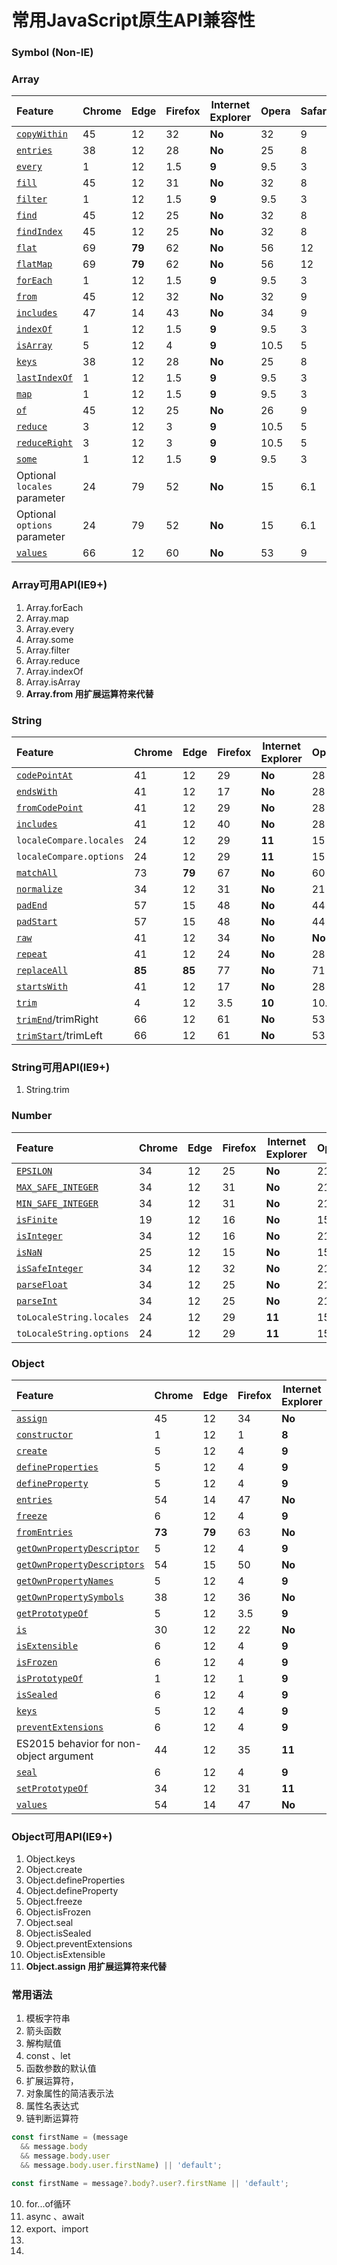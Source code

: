 # 常用JavaScript原生API兼容性



### Symbol (Non-IE)



### Array

| **Feature**                                                  | Chrome | Edge   | Firefox | Internet Explorer | Opera | Safari | WebView Android | Chrome Android | Firefox Android | Opera Android | iOS Safari | Samsung Internet |
| :----------------------------------------------------------- | ------ | ------ | ------- | ----------------- | ----- | ------ | --------------- | -------------- | --------------- | ------------- | ---------- | ---------------- |
| [`copyWithin`](https://developer.mozilla.org/en-US/docs/Web/JavaScript/Reference/Global_Objects/Array/copyWithin) | 45     | 12     | 32      | **No**            | 32    | 9      | 45              | 45             | 32              | 32            | 9          | 5.0              |
| [`entries`](https://developer.mozilla.org/en-US/docs/Web/JavaScript/Reference/Global_Objects/Array/entries) | 38     | 12     | 28      | **No**            | 25    | 8      | 38              | 38             | 28              | 25            | 8          | 3.0              |
| [`every`](https://developer.mozilla.org/en-US/docs/Web/JavaScript/Reference/Global_Objects/Array/every) | 1      | 12     | 1.5     | **9**             | 9.5   | 3      | ≤37             | 18             | 4               | 10.1          | 1          | 1.0              |
| [`fill`](https://developer.mozilla.org/en-US/docs/Web/JavaScript/Reference/Global_Objects/Array/fill) | 45     | 12     | 31      | **No**            | 32    | 8      | 45              | 45             | 31              | 32            | 8          | 5.0              |
| [`filter`](https://developer.mozilla.org/en-US/docs/Web/JavaScript/Reference/Global_Objects/Array/filter) | 1      | 12     | 1.5     | **9**             | 9.5   | 3      | ≤37             | 18             | 4               | 10.1          | 1          | 1.0              |
| [`find`](https://developer.mozilla.org/en-US/docs/Web/JavaScript/Reference/Global_Objects/Array/find) | 45     | 12     | 25      | **No**            | 32    | 8      | 45              | 45             | 4               | 32            | 8          | 5.0              |
| [`findIndex`](https://developer.mozilla.org/en-US/docs/Web/JavaScript/Reference/Global_Objects/Array/findIndex) | 45     | 12     | 25      | **No**            | 32    | 8      | 45              | 45             | 4               | 32            | 8          | 5.0              |
| [`flat`](https://developer.mozilla.org/en-US/docs/Web/JavaScript/Reference/Global_Objects/Array/flat) | 69     | **79** | 62      | **No**            | 56    | 12     | 69              | 69             | 62              | 48            | 12         | 10.0             |
| [`flatMap`](https://developer.mozilla.org/en-US/docs/Web/JavaScript/Reference/Global_Objects/Array/flatMap) | 69     | **79** | 62      | **No**            | 56    | 12     | 69              | 69             | 62              | 48            | 12         | 10.0             |
| [`forEach`](https://developer.mozilla.org/en-US/docs/Web/JavaScript/Reference/Global_Objects/Array/forEach) | 1      | 12     | 1.5     | **9**             | 9.5   | 3      | ≤37             | 18             | 4               | 10.1          | 1          | 1.0              |
| [`from`](https://developer.mozilla.org/en-US/docs/Web/JavaScript/Reference/Global_Objects/Array/from) | 45     | 12     | 32      | **No**            | 32    | 9      | 45              | 45             | 32              | 32            | 9          | 5.0              |
| [`includes`](https://developer.mozilla.org/en-US/docs/Web/JavaScript/Reference/Global_Objects/Array/includes) | 47     | 14     | 43      | **No**            | 34    | 9      | 47              | 47             | 43              | 34            | 9          | 5.0              |
| [`indexOf`](https://developer.mozilla.org/en-US/docs/Web/JavaScript/Reference/Global_Objects/Array/indexOf) | 1      | 12     | 1.5     | **9**             | 9.5   | 3      | ≤37             | 18             | 4               | 10.1          | 1          | 1.0              |
| [`isArray`](https://developer.mozilla.org/en-US/docs/Web/JavaScript/Reference/Global_Objects/Array/isArray) | 5      | 12     | 4       | **9**             | 10.5  | 5      | 1               | 18             | 4               | 14            | 5          | 1.0              |
| [`keys`](https://developer.mozilla.org/en-US/docs/Web/JavaScript/Reference/Global_Objects/Array/keys) | 38     | 12     | 28      | **No**            | 25    | 8      | 38              | 38             | 28              | 25            | 8          | 3.0              |
| [`lastIndexOf`](https://developer.mozilla.org/en-US/docs/Web/JavaScript/Reference/Global_Objects/Array/lastIndexOf) | 1      | 12     | 1.5     | **9**             | 9.5   | 3      | ≤37             | 18             | 4               | 10.1          | 1          | 1.0              |
| [`map`](https://developer.mozilla.org/en-US/docs/Web/JavaScript/Reference/Global_Objects/Array/map) | 1      | 12     | 1.5     | **9**             | 9.5   | 3      | ≤37             | 18             | 4               | 10.1          | 1          | 1.0              |
| [`of`](https://developer.mozilla.org/en-US/docs/Web/JavaScript/Reference/Global_Objects/Array/of) | 45     | 12     | 25      | **No**            | 26    | 9      | 39              | 39             | 25              | 26            | 9          | 4.0              |
| [`reduce`](https://developer.mozilla.org/en-US/docs/Web/JavaScript/Reference/Global_Objects/Array/reduce) | 3      | 12     | 3       | **9**             | 10.5  | 5      | ≤37             | 18             | 4               | 14            | 4          | 1.0              |
| [`reduceRight`](https://developer.mozilla.org/en-US/docs/Web/JavaScript/Reference/Global_Objects/Array/reduceRight) | 3      | 12     | 3       | **9**             | 10.5  | 5      | ≤37             | 18             | 4               | 14            | 4          | 1.0              |
| [`some`](https://developer.mozilla.org/en-US/docs/Web/JavaScript/Reference/Global_Objects/Array/some) | 1      | 12     | 1.5     | **9**             | 9.5   | 3      | ≤37             | 18             | 4               | 10.1          | 1          | 1.0              |
| Optional `locales` parameter                                 | 24     | 79     | 52      | **No**            | 15    | 6.1    | ≤37             | 25             | 56              | 14            | 6.1        | 2.0              |
| Optional `options` parameter                                 | 24     | 79     | 52      | **No**            | 15    | 6.1    | ≤37             | 25             | 56              | 14            | 6.1        | 2.0              |
| [`values`](https://developer.mozilla.org/en-US/docs/Web/JavaScript/Reference/Global_Objects/Array/values) | 66     | 12     | 60      | **No**            | 53    | 9      | 66              | 66             | 60              | 47            | 9          | 9.0              |

### Array可用API(IE9+)

1. Array.forEach 
2. Array.map
3. Array.every
4. Array.some
5. Array.filter
6. Array.reduce
7. Array.indexOf
8. Array.isArray
9. **Array.from 用扩展运算符来代替**



### String

| **Feature**                                                  | Chrome | Edge   | Firefox | Internet Explorer | Opera  | Safari | WebView Android | Chrome Android | Firefox Android | Opera Android | iOS Safari | Samsung Internet |
| :----------------------------------------------------------- | ------ | ------ | ------- | ----------------- | ------ | ------ | --------------- | -------------- | --------------- | ------------- | ---------- | ---------------- |
| [`codePointAt`](https://developer.mozilla.org/en-US/docs/Web/JavaScript/Reference/Global_Objects/String/codePointAt) | 41     | 12     | 29      | **No**            | 28     | 10     | 41              | 41             | 29              | 28            | 10         | 4.0              |
| [`endsWith`](https://developer.mozilla.org/en-US/docs/Web/JavaScript/Reference/Global_Objects/String/endsWith) | 41     | 12     | 17      | **No**            | 28     | 9      | ≤37             | 36             | 17              | 24            | 9          | 3.0              |
| [`fromCodePoint`](https://developer.mozilla.org/en-US/docs/Web/JavaScript/Reference/Global_Objects/String/fromCodePoint) | 41     | 12     | 29      | **No**            | 28     | 10     | 41              | 41             | 29              | 28            | 10         | 4.0              |
| [`includes`](https://developer.mozilla.org/en-US/docs/Web/JavaScript/Reference/Global_Objects/String/includes) | 41     | 12     | 40      | **No**            | 28     | 9      | 41              | 41             | 40              | 28            | 9          | 4.0              |
| `localeCompare.locales`                                      | 24     | 12     | 29      | **11**            | 15     | 10     | **No**          | 26             | 56              | **No**        | 10         | 1.5              |
| `localeCompare.options`                                      | 24     | 12     | 29      | **11**            | 15     | 10     | **No**          | 26             | 56              | **No**        | 10         | 1.5              |
| [`matchAll`](https://developer.mozilla.org/en-US/docs/Web/JavaScript/Reference/Global_Objects/String/matchAll) | 73     | **79** | 67      | **No**            | 60     | 13     | 73              | 73             | 67              | 52            | 13         | **No**           |
| [`normalize`](https://developer.mozilla.org/en-US/docs/Web/JavaScript/Reference/Global_Objects/String/normalize) | 34     | 12     | 31      | **No**            | 21     | 10     | **No**          | 34             | 31              | 21            | 10         | 2.0              |
| [`padEnd`](https://developer.mozilla.org/en-US/docs/Web/JavaScript/Reference/Global_Objects/String/padEnd) | 57     | 15     | 48      | **No**            | 44     | 10     | 57              | 57             | 48              | 43            | 10         | 7.0              |
| [`padStart`](https://developer.mozilla.org/en-US/docs/Web/JavaScript/Reference/Global_Objects/String/padStart) | 57     | 15     | 48      | **No**            | 44     | 10     | 57              | 57             | 48              | 43            | 10         | 7.0              |
| [`raw`](https://developer.mozilla.org/en-US/docs/Web/JavaScript/Reference/Global_Objects/String/raw) | 41     | 12     | 34      | **No**            | **No** | 10     | **No**          | 41             | 34              | No            | 10         | 4.0              |
| [`repeat`](https://developer.mozilla.org/en-US/docs/Web/JavaScript/Reference/Global_Objects/String/repeat) | 41     | 12     | 24      | **No**            | 28     | 9      | 41              | 36             | 24              | 28            | 9          | 3.0              |
| [`replaceAll`](https://developer.mozilla.org/en-US/docs/Web/JavaScript/Reference/Global_Objects/String/replaceAll) | **85** | **85** | 77      | **No**            | 71     | 13.1   | 85              | 85             | 79              | 60            | 13.4       | **No**           |
| [`startsWith`](https://developer.mozilla.org/en-US/docs/Web/JavaScript/Reference/Global_Objects/String/startsWith) | 41     | 12     | 17      | **No**            | 28     | 9      | ≤37             | 36             | 17              | 24            | 9          | 3.0              |
| [`trim`](https://developer.mozilla.org/en-US/docs/Web/JavaScript/Reference/Global_Objects/String/trim) | 4      | 12     | 3.5     | **10**            | 10.5   | 5      | ≤37             | 18             | 4               | 11            | 5          | 1.0              |
| [`trimEnd`](https://developer.mozilla.org/en-US/docs/Web/JavaScript/Reference/Global_Objects/String/trimEnd)/trimRight | 66     | 12     | 61      | **No**            | 53     | 12     | 66              | 66             | 61              | 47            | 12         | 9.0              |
| [`trimStart`](https://developer.mozilla.org/en-US/docs/Web/JavaScript/Reference/Global_Objects/String/trimStart)/trimLeft | 66     | 12     | 61      | **No**            | 53     | 12     | 66              | 66             | 61              | 47            | 12         | 9.0              |

### String可用API(IE9+)

1. String.trim



### Number

| **Feature**                                                  | Chrome | Edge | Firefox | Internet Explorer | Opera | Safari | WebView Android | Chrome Android | Firefox Android | Opera Android | iOS Safari | Samsung Internet |
| :----------------------------------------------------------- | ------ | ---- | ------- | ----------------- | ----- | ------ | --------------- | -------------- | --------------- | ------------- | ---------- | ---------------- |
| [`EPSILON`](https://developer.mozilla.org/en-US/docs/Web/JavaScript/Reference/Global_Objects/Number/EPSILON) | 34     | 12   | 25      | **No**            | 21    | 9      | ≤37             | 34             | 25              | 21            | 9          | 2.0              |
| [`MAX_SAFE_INTEGER`](https://developer.mozilla.org/en-US/docs/Web/JavaScript/Reference/Global_Objects/Number/MAX_SAFE_INTEGER) | 34     | 12   | 31      | **No**            | 21    | 9      | ≤37             | 34             | 31              | 21            | 9          | 2.0              |
| [`MIN_SAFE_INTEGER`](https://developer.mozilla.org/en-US/docs/Web/JavaScript/Reference/Global_Objects/Number/MIN_SAFE_INTEGER) | 34     | 12   | 31      | **No**            | 21    | 9      | ≤37             | 34             | 31              | 21            | 9          | 2.0              |
| [`isFinite`](https://developer.mozilla.org/en-US/docs/Web/JavaScript/Reference/Global_Objects/Number/isFinite) | 19     | 12   | 16      | **No**            | 15    | 9      | ≤37             | 25             | 16              | 14            | 9          | 1.5              |
| [`isInteger`](https://developer.mozilla.org/en-US/docs/Web/JavaScript/Reference/Global_Objects/Number/isInteger) | 34     | 12   | 16      | **No**            | 21    | 9      | ≤37             | 34             | 16              | 21            | 9          | 2.0              |
| [`isNaN`](https://developer.mozilla.org/en-US/docs/Web/JavaScript/Reference/Global_Objects/Number/isNaN) | 25     | 12   | 15      | **No**            | 15    | 9      | ≤37             | 25             | 15              | 14            | 9          | 1.5              |
| [`isSafeInteger`](https://developer.mozilla.org/en-US/docs/Web/JavaScript/Reference/Global_Objects/Number/isSafeInteger) | 34     | 12   | 32      | **No**            | 21    | 10     | ≤37             | 34             | 32              | 21            | 10         | 2.0              |
| [`parseFloat`](https://developer.mozilla.org/en-US/docs/Web/JavaScript/Reference/Global_Objects/Number/parseFloat) | 34     | 12   | 25      | **No**            | 21    | 9      | ≤37             | 34             | 25              | 21            | 9          | 2.0              |
| [`parseInt`](https://developer.mozilla.org/en-US/docs/Web/JavaScript/Reference/Global_Objects/Number/parseInt) | 34     | 12   | 25      | **No**            | 21    | 9      | ≤37             | 34             | 25              | 21            | 9          | 2.0              |
| `toLocaleString.locales`                                     | 24     | 12   | 29      | **11**            | 15    | 10     | 4.4             | 26             | 56              | 14            | 10         | 1.5              |
| `toLocaleString.options`                                     | 24     | 12   | 29      | **11**            | 15    | 10     | 4.4             | 26             | 56              | 14            | 10         | 1.5              |



### Object

| **Feature**                                                  | Chrome | Edge   | Firefox | Internet Explorer | Opera | Safari | WebView Android | Chrome Android | Firefox Android | Opera Android | iOS Safari | Samsung Internet |
| :----------------------------------------------------------- | ------ | ------ | ------- | ----------------- | ----- | ------ | --------------- | -------------- | --------------- | ------------- | ---------- | ---------------- |
| [`assign`](https://developer.mozilla.org/en-US/docs/Web/JavaScript/Reference/Global_Objects/Object/assign) | 45     | 12     | 34      | **No**            | 32    | 9      | 45              | 45             | 34              | 32            | 9          | 5.0              |
| [`constructor`](https://developer.mozilla.org/en-US/docs/Web/JavaScript/Reference/Global_Objects/Object/constructor) | 1      | 12     | 1       | **8**             | 4     | 1      | 1               | 18             | 4               | 10.1          | 1          | 1.0              |
| [`create`](https://developer.mozilla.org/en-US/docs/Web/JavaScript/Reference/Global_Objects/Object/create) | 5      | 12     | 4       | **9**             | 11.6  | 5      | 1               | 18             | 4               | 12            | 5          | 1.0              |
| [`defineProperties`](https://developer.mozilla.org/en-US/docs/Web/JavaScript/Reference/Global_Objects/Object/defineProperties) | 5      | 12     | 4       | **9**             | 11.6  | 5      | 1               | 18             | 4               | 12            | 5          | 1.0              |
| [`defineProperty`](https://developer.mozilla.org/en-US/docs/Web/JavaScript/Reference/Global_Objects/Object/defineProperty) | 5      | 12     | 4       | **9**             | 11.6  | 5.1    | 1               | 18             | 4               | 12            | 6          | 1.0              |
| [`entries`](https://developer.mozilla.org/en-US/docs/Web/JavaScript/Reference/Global_Objects/Object/entries) | 54     | 14     | 47      | **No**            | 41    | 10.1   | 54              | 54             | 47              | 41            | 10.3       | 6.0              |
| [`freeze`](https://developer.mozilla.org/en-US/docs/Web/JavaScript/Reference/Global_Objects/Object/freeze) | 6      | 12     | 4       | **9**             | 12    | 5.1    | 1               | 18             | 4               | 12            | 6          | 1.0              |
| [`fromEntries`](https://developer.mozilla.org/en-US/docs/Web/JavaScript/Reference/Global_Objects/Object/fromEntries) | **73** | **79** | 63      | **No**            | 60    | 12.1   | 73              | 73             | 63              | **No**        | 12.2       | **No**           |
| [`getOwnPropertyDescriptor`](https://developer.mozilla.org/en-US/docs/Web/JavaScript/Reference/Global_Objects/Object/getOwnPropertyDescriptor) | 5      | 12     | 4       | **9**             | 12    | 5      | 1               | 18             | 4               | 12            | 5          | 1.0              |
| [`getOwnPropertyDescriptors`](https://developer.mozilla.org/en-US/docs/Web/JavaScript/Reference/Global_Objects/Object/getOwnPropertyDescriptors) | 54     | 15     | 50      | **No**            | 41    | 10     | 54              | 54             | 50              | 41            | 10         | 6.0              |
| [`getOwnPropertyNames`](https://developer.mozilla.org/en-US/docs/Web/JavaScript/Reference/Global_Objects/Object/getOwnPropertyNames) | 5      | 12     | 4       | **9**             | 12    | 5      | 1               | 18             | 4               | 12            | 5          | 1.0              |
| [`getOwnPropertySymbols`](https://developer.mozilla.org/en-US/docs/Web/JavaScript/Reference/Global_Objects/Object/getOwnPropertySymbols) | 38     | 12     | 36      | **No**            | 25    | 9      | 38              | 38             | 36              | 25            | 9          | 3.0              |
| [`getPrototypeOf`](https://developer.mozilla.org/en-US/docs/Web/JavaScript/Reference/Global_Objects/Object/getPrototypeOf) | 5      | 12     | 3.5     | **9**             | 12.1  | 5      | 1               | 18             | 4               | 12.1          | 5          | 1.0              |
| [`is`](https://developer.mozilla.org/en-US/docs/Web/JavaScript/Reference/Global_Objects/Object/is) | 30     | 12     | 22      | **No**            | 17    | 9      | ≤37             | 30             | 22              | 18            | 9          | 2.0              |
| [`isExtensible`](https://developer.mozilla.org/en-US/docs/Web/JavaScript/Reference/Global_Objects/Object/isExtensible) | 6      | 12     | 4       | **9**             | 12    | 5.1    | 1               | 18             | 4               | 12            | 6          | 1.0              |
| [`isFrozen`](https://developer.mozilla.org/en-US/docs/Web/JavaScript/Reference/Global_Objects/Object/isFrozen) | 6      | 12     | 4       | **9**             | 12    | 5.1    | 1               | 18             | 4               | 12            | 6          | 1.0              |
| [`isPrototypeOf`](https://developer.mozilla.org/en-US/docs/Web/JavaScript/Reference/Global_Objects/Object/isPrototypeOf) | 1      | 12     | 1       | **9**             | 4     | 3      | 1               | 18             | 4               | 10.1          | 1          | 1.0              |
| [`isSealed`](https://developer.mozilla.org/en-US/docs/Web/JavaScript/Reference/Global_Objects/Object/isSealed) | 6      | 12     | 4       | **9**             | 12    | 5.1    | 1               | 18             | 4               | 12            | 6          | 1.0              |
| [`keys`](https://developer.mozilla.org/en-US/docs/Web/JavaScript/Reference/Global_Objects/Object/keys) | 5      | 12     | 4       | **9**             | 12    | 5      | 1               | 18             | 4               | 12            | 5          | 1.0              |
| [`preventExtensions`](https://developer.mozilla.org/en-US/docs/Web/JavaScript/Reference/Global_Objects/Object/preventExtensions) | 6      | 12     | 4       | **9**             | 12    | 5.1    | 1               | 18             | 4               | 12            | 6          | 1.0              |
| ES2015 behavior for non-object argument                      | 44     | 12     | 35      | **11**            | 31    | 9      | 44              | 44             | 35              | 32            | 9          | 4.0              |
| [`seal`](https://developer.mozilla.org/en-US/docs/Web/JavaScript/Reference/Global_Objects/Object/seal) | 6      | 12     | 4       | **9**             | 12    | 5.1    | 1               | 18             | 4               | 12            | 6          | 1.0              |
| [`setPrototypeOf`](https://developer.mozilla.org/en-US/docs/Web/JavaScript/Reference/Global_Objects/Object/setPrototypeOf) | 34     | 12     | 31      | **11**            | 21    | 9      | 37              | 34             | 31              | 21            | 9          | 2.0              |
| [`values`](https://developer.mozilla.org/en-US/docs/Web/JavaScript/Reference/Global_Objects/Object/values) | 54     | 14     | 47      | **No**            | 41    | 10.1   | 54              | 54             | 47              | 41            | 10.3       | 6.0              |

### Object可用API(IE9+)

1. Object.keys
2. Object.create
3. Object.defineProperties
4. Object.defineProperty
5. Object.freeze
6. Object.isFrozen
7. Object.seal
8. Object.isSealed
9. Object.preventExtensions
10. Object.isExtensible
11. **Object.assign 用扩展运算符来代替**



### 常用语法

1. 模板字符串
2. 箭头函数
3. 解构赋值
4. const 、let
5. 函数参数的默认值
6. 扩展运算符，
7. 对象属性的简洁表示法
8. 属性名表达式
9. 链判断运算符

```javascript
const firstName = (message
  && message.body
  && message.body.user
  && message.body.user.firstName) || 'default';

const firstName = message?.body?.user?.firstName || 'default';
```

10. for...of循环
11.  async 、await
12.  export、import
13.  
14. 

